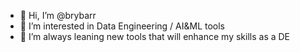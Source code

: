 - 👋 Hi, I’m @brybarr
- 👀 I’m interested in Data Engineering / AI&ML tools
- 🌱 I’m always leaning new tools that will enhance my skills as a DE

<!---
brybarr/brybarr is a ✨ special ✨ repository because its `README.md` (this file) appears on your GitHub profile.
You can click the Preview link to take a look at your changes.
--->
